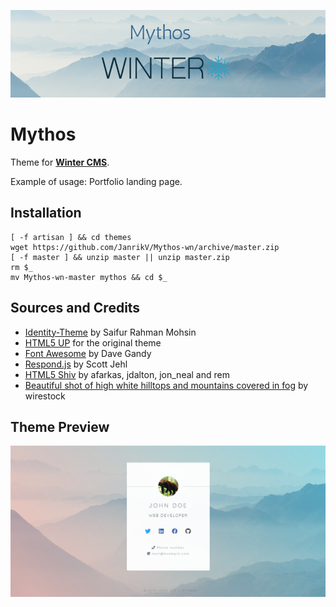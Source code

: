 ![Mythos Winter CMS](https://raw.githubusercontent.com/JanrikV/Mythos-wn/master/assets/images/mythos.png)

# Mythos

Theme for **[Winter CMS](https://wintercms.com/)**.


Example of usage: Portfolio landing page.

## Installation

```
[ -f artisan ] && cd themes
wget https://github.com/JanrikV/Mythos-wn/archive/master.zip
[ -f master ] && unzip master || unzip master.zip
rm $_
mv Mythos-wn-master mythos && cd $_
```


## Sources and Credits

- [Identity-Theme](https://github.com/SaifurRahmanMohsin/Identity-Theme) by Saifur Rahman Mohsin
- [HTML5 UP](https://html5up.net/uploads/demos/identity) for the original theme
- [Font Awesome](https://fontawesome.com) by Dave Gandy
- [Respond.js](https://j.mp/respondjs) by Scott Jehl
- [HTML5 Shiv](https://github.com/aFarkas/html5shiv) by afarkas, jdalton, jon_neal and rem
- [Beautiful shot of high white hilltops and mountains covered in fog](https://www.freepik.com/free-photo/beautiful-shot-high-white-hilltops-mountains-covered-fog_7629796.htm) by wirestock


## Theme Preview


![Theme Preview](https://raw.githubusercontent.com/JanrikV/Mythos-wn/master/assets/images/theme-preview.png)
